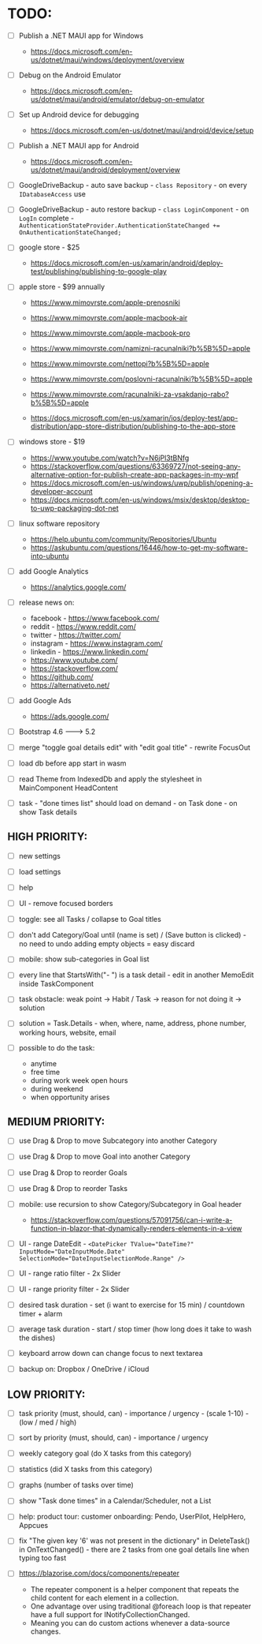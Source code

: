 # TODO:

- [ ] Publish a .NET MAUI app for Windows
    - https://docs.microsoft.com/en-us/dotnet/maui/windows/deployment/overview

- [ ] Debug on the Android Emulator
    - https://docs.microsoft.com/en-us/dotnet/maui/android/emulator/debug-on-emulator

- [ ] Set up Android device for debugging
    - https://docs.microsoft.com/en-us/dotnet/maui/android/device/setup

- [ ] Publish a .NET MAUI app for Android
    - https://docs.microsoft.com/en-us/dotnet/maui/android/deployment/overview



- [ ] GoogleDriveBackup - auto save backup - `class Repository` - on every `IDatabaseAccess` use
- [ ] GoogleDriveBackup - auto restore backup - `class LoginComponent` - on `LogIn` complete - `AuthenticationStateProvider.AuthenticationStateChanged += OnAuthenticationStateChanged;`



- [ ] google store - $25
    - https://docs.microsoft.com/en-us/xamarin/android/deploy-test/publishing/publishing-to-google-play

- [ ] apple store - $99 annually
    - https://www.mimovrste.com/apple-prenosniki
    - https://www.mimovrste.com/apple-macbook-air
    - https://www.mimovrste.com/apple-macbook-pro

    - https://www.mimovrste.com/namizni-racunalniki?b%5B%5D=apple
    - https://www.mimovrste.com/nettopi?b%5B%5D=apple
    - https://www.mimovrste.com/poslovni-racunalniki?b%5B%5D=apple
    - https://www.mimovrste.com/racunalniki-za-vsakdanjo-rabo?b%5B%5D=apple

    - https://docs.microsoft.com/en-us/xamarin/ios/deploy-test/app-distribution/app-store-distribution/publishing-to-the-app-store

- [ ] windows store - $19
    - https://www.youtube.com/watch?v=N6jPl3tBNfg
    - https://stackoverflow.com/questions/63369727/not-seeing-any-alternative-option-for-publish-create-app-packages-in-my-wpf
    - https://docs.microsoft.com/en-us/windows/uwp/publish/opening-a-developer-account
    - https://docs.microsoft.com/en-us/windows/msix/desktop/desktop-to-uwp-packaging-dot-net

- [ ] linux software repository
    - https://help.ubuntu.com/community/Repositories/Ubuntu
    - https://askubuntu.com/questions/16446/how-to-get-my-software-into-ubuntu

- [ ] add Google Analytics
    - https://analytics.google.com/

- [ ] release news on: 
    - facebook - https://www.facebook.com/
    - reddit - https://www.reddit.com/
    - twitter - https://twitter.com/
    - instagram - https://www.instagram.com/
    - linkedin - https://www.linkedin.com/
    - https://www.youtube.com/
    - https://stackoverflow.com/
    - https://github.com/
    - https://alternativeto.net/

- [ ] add Google Ads
    - https://ads.google.com/



- [ ] Bootstrap 4.6 ---> 5.2



- [ ] merge "toggle goal details edit" with "edit goal title" - rewrite FocusOut

- [ ] load db before app start in wasm
- [ ] read Theme from IndexedDb and apply the stylesheet in MainComponent HeadContent

- [ ] task - "done times list" should load on demand - on Task done - on show Task details

## HIGH PRIORITY:

- [ ] new settings
- [ ] load settings
- [ ] help

- [ ] UI - remove focused borders

- [ ] toggle: see all Tasks / collapse to Goal titles

- [ ] don't add Category/Goal until (name is set) / (Save button is clicked) - no need to undo adding empty objects = easy discard

- [ ] mobile: show sub-categories in Goal list

- [ ] every line that StartsWith("- ") is a task detail - edit in another MemoEdit inside TaskComponent

- [ ] task obstacle: weak point -> Habit / Task -> reason for not doing it -> solution
- [ ] solution = Task.Details - when, where, name, address, phone number, working hours, website, email
- [ ] possible to do the task:
    - anytime
    - free time
    - during work week open hours
    - during weekend
    - when opportunity arises

## MEDIUM PRIORITY:

- [ ] use Drag & Drop to move Subcategory into another Category
- [ ] use Drag & Drop to move Goal into another Category
- [ ] use Drag & Drop to reorder Goals
- [ ] use Drag & Drop to reorder Tasks

- [ ] mobile: use recursion to show Category/Subcategory in Goal header
    - https://stackoverflow.com/questions/57091756/can-i-write-a-function-in-blazor-that-dynamically-renders-elements-in-a-view

- [ ] UI - range DateEdit - `<DatePicker TValue="DateTime?" InputMode="DateInputMode.Date" SelectionMode="DateInputSelectionMode.Range" />`
- [ ] UI - range ratio filter - 2x Slider
- [ ] UI - range priority filter - 2x Slider

- [ ] desired task duration - set (i want to exercise for 15 min) / countdown timer + alarm
- [ ] average task duration - start / stop timer (how long does it take to wash the dishes)

- [ ] keyboard arrow down can change focus to next textarea

- [ ] backup on: Dropbox / OneDrive / iCloud

## LOW PRIORITY:

- [ ] task priority (must, should, can) - importance / urgency - (scale 1-10) - (low / med / high)
- [ ] sort by priority (must, should, can) - importance / urgency

- [ ] weekly category goal (do X tasks from this category)
- [ ] statistics (did X tasks from this category)
- [ ] graphs (number of tasks over time)

- [ ] show "Task done times" in a Calendar/Scheduler, not a List

- [ ] help: product tour: customer onboarding: Pendo, UserPilot, HelpHero, Appcues

- [ ] fix "The given key '6' was not present in the dictionary" in DeleteTask() in OnTextChanged() - there are 2 tasks from one goal details line when typing too fast

- [ ] https://blazorise.com/docs/components/repeater
    - The repeater component is a helper component that repeats the child content for each element in a collection.
    - One advantage over using traditional @foreach loop is that repeater have a full support for INotifyCollectionChanged.
    - Meaning you can do custom actions whenever a data-source changes.